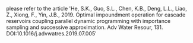 please refer to the article 'He, S.K., Guo, S.L., Chen, K.B., Deng, L.L., Liao, Z., Xiong, F., Yin, J.B., 2019. Optimal impoundment operation for cascade reservoirs coupling parallel dynamic programming with importance sampling and successive approximation. Adv Water Resour, 131. DOI:10.1016/j.advwatres.2019.07.005'
